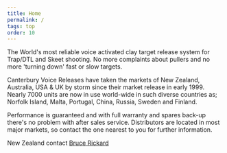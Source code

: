 ```yaml
---
title: Home
permalink: /
tags: top
order: 10
---
```


The World's most reliable voice activated clay target release system for Trap/DTL and Skeet shooting. No more complaints about pullers and no more 'turning down' fast or slow targets.

Canterbury Voice Releases have taken the markets of New Zealand, Australia, USA & UK by storm since their market release in early 1999. Nearly 7000 units are now in use world-wide in such diverse countries as; Norfolk Island, Malta, Portugal, China, Russia, Sweden and Finland.

Performance is guaranteed and with full warranty and spares back-up there's no problem with after sales service. Distributors are located in most major markets, so contact the one nearest to you for further information.

New Zealand contact [Bruce Rickard](distributors)

